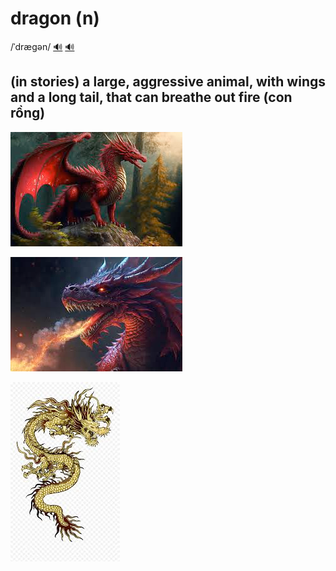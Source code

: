 # dragon (n)

/ˈdræɡən/ [🔊](https://www.oxfordlearnersdictionaries.com/media/english/uk_pron/d/dra/drago/dragon__gb_2.mp3) [🔊](https://www.oxfordlearnersdictionaries.com/media/english/us_pron/d/dra/drago/dragon__us_1.mp3)

## (in stories) a large, aggressive animal, with wings and a long tail, that can breathe out fire (con rồng)

![dragon-1](dragon-1.png)

![dragon-2](dragon-2.png)

![dragon-3](dragon-3.png)